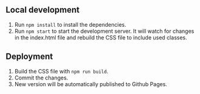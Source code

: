 ## Local development

1. Run `npm install` to install the dependencies.
2. Run `npm start` to start the development server. It will watch for changes in the index.html file and rebuild the CSS file to include used classes.

## Deployment

1. Build the CSS file with `npm run build`.
2. Commit the changes.
3. New version will be automatically published to Github Pages.
